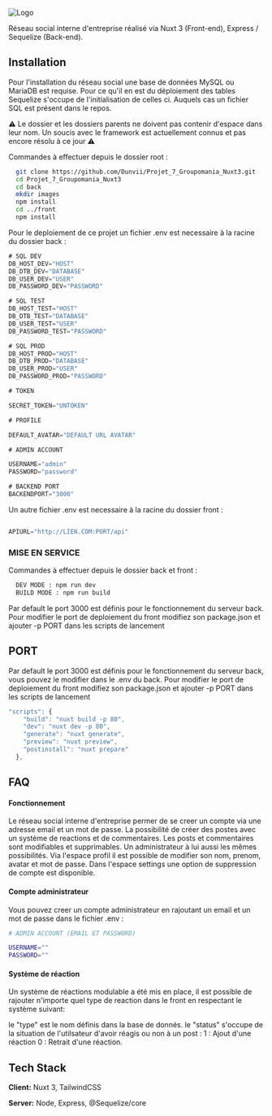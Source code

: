 
![Logo](https://i.ibb.co/2qhQN04/groupomania.png)

Réseau social interne d'entreprise réalisé via Nuxt 3 (Front-end), Express / Sequelize (Back-end).


## Installation

Pour l'installation du réseau social une base de données MySQL ou MariaDB est requise.
Pour ce qu'il en est du déploiement des tables Sequelize s'occupe de l'initialisation de celles ci.
Auquels cas un fichier SQL est présent dans le repos.

⚠ Le dossier et les dossiers parents ne doivent pas contenir d'espace dans leur nom. Un soucis avec le framework est actuellement connus et pas encore résolu à ce jour ⚠

Commandes à effectuer depuis le dossier root :
```bash
  git clone https://github.com/Dunvii/Projet_7_Groupomania_Nuxt3.git
  cd Projet_7_Groupomania_Nuxt3
  cd back
  mkdir images
  npm install
  cd ../front
  npm install
```

Pour le deploiement de ce projet un fichier .env est necessaire à la racine du dossier back : 

```js
# SQL DEV
DB_HOST_DEV="HOST"
DB_DTB_DEV="DATABASE"
DB_USER_DEV="USER"
DB_PASSWORD_DEV="PASSWORD"

# SQL TEST
DB_HOST_TEST="HOST"
DB_DTB_TEST="DATABASE"
DB_USER_TEST="USER"
DB_PASSWORD_TEST="PASSWORD"

# SQL PROD
DB_HOST_PROD="HOST"
DB_DTB_PROD="DATABASE"
DB_USER_PROD="USER"
DB_PASSWORD_PROD="PASSWORD"

# TOKEN

SECRET_TOKEN="UNTOKEN"

# PROFILE 

DEFAULT_AVATAR="DEFAULT URL AVATAR"

# ADMIN ACCOUNT

USERNAME="admin"
PASSWORD="password"

# BACKEND PORT
BACKENDPORT="3000"
```

Un autre fichier .env est necessaire à la racine du dossier front :

```js

APIURL="http://LIEN.COM:PORT/api"

```
### MISE EN SERVICE

Commandes à effectuer depuis le dossier back et front :

```bash
  DEV MODE : npm run dev
  BUILD MODE : npm run build
```

Par default le port 3000 est définis pour le fonctionnement du serveur back.
Pour modifier le port de deploiement du front modifiez son package.json et ajouter -p PORT dans les scripts de lancement 

## PORT

Par default le port 3000 est définis pour le fonctionnement du serveur back, vous pouvez le modifier dans le .env du back.
Pour modifier le port de deploiement du front modifiez son package.json et ajouter -p PORT dans les scripts de lancement 

```javascript
"scripts": {
    "build": "nuxt build -p 80",
    "dev": "nuxt dev -p 80",
    "generate": "nuxt generate",
    "preview": "nuxt preview",
    "postinstall": "nuxt prepare"
  },
```


## FAQ

#### Fonctionnement

Le réseau social interne d'entreprise permer de se creer un compte via une adresse email et un mot de passe.
La possibilité de créer des postes avec un système de reactions et de commentaires.
Les posts et commentaires sont modifiables et supprimables. Un administrateur à lui aussi les mêmes possibilités.
Via l'espace profil il est possible de modifier son nom, prenom, avatar et mot de passe.
Dans l'espace settings une option de suppression de compte est disponible.

#### Compte administrateur

Vous pouvez creer un compte administrateur en rajoutant un email et un mot de passe dans le fichier .env :

```bash
# ADMIN ACCOUNT (EMAIL ET PASSWORD)

USERNAME=""
PASSWORD=""
```

#### Système de réaction

Un système de réactions modulable a été mis en place, il est possible de rajouter n'importe quel type de reaction dans le front en respectant le système suivant:

le "type" est le nom définis dans la base de donnés.
le "status" s'occupe de la situation de l'utilsateur d'avoir réagis ou non à un post : 
1 : Ajout d'une réaction
0 : Retrait d'une réaction.
## Tech Stack

**Client:** Nuxt 3, TailwindCSS

**Server:** Node, Express, @Sequelize/core


